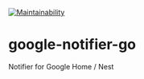 [![Maintainability](https://api.codeclimate.com/v1/badges/e6e0aa4d14e87397eac1/maintainability)](https://codeclimate.com/github/yakumo-saki/google-notifier-go/maintainability)
# google-notifier-go

Notifier for Google Home / Nest
